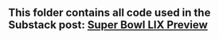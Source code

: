 ## This folder contains all code used in the Substack post: [Super Bowl LIX Preview](https://tbanalysis.substack.com/p/super-bowl-lix-preview-revised)
